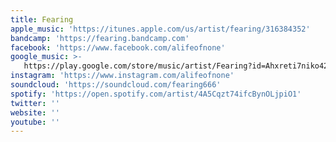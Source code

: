 ```yaml
---
title: Fearing
apple_music: 'https://itunes.apple.com/us/artist/fearing/316384352'
bandcamp: 'https://fearing.bandcamp.com'
facebook: 'https://www.facebook.com/alifeofnone'
google_music: >-
   https://play.google.com/store/music/artist/Fearing?id=Ahxreti7niko42bp5sknvsehtra
instagram: 'https://www.instagram.com/alifeofnone'
soundcloud: 'https://soundcloud.com/fearing666'
spotify: 'https://open.spotify.com/artist/4A5Cqzt74ifcBynOLjpiO1'
twitter: ''
website: ''
youtube: ''
---
```

